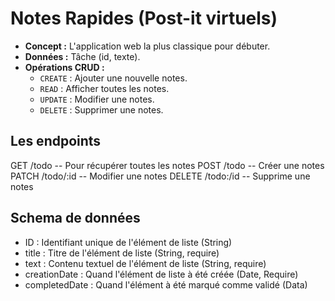 # Notes Rapides (Post-it virtuels)

- **Concept :** L'application web la plus classique pour débuter.
- **Données :** Tâche (id, texte).
- **Opérations CRUD :**
  - `CREATE` : Ajouter une nouvelle notes.
  - `READ` : Afficher toutes les notes.
  - `UPDATE` : Modifier une notes.
  - `DELETE` : Supprimer une notes.

## Les endpoints

GET /todo -- Pour récupérer toutes les notes
POST /todo -- Créer une notes
PATCH /todo/:id -- Modifier une notes
DELETE /todo:/id -- Supprime une notes

## Schema de données

- ID : Identifiant unique de l'élément de liste (String)
- title : Titre de l'élément de liste (String, require)
- text : Contenu textuel de l'élément de liste (String, require)
- creationDate : Quand l'élément de liste à été créée (Date, Require)
- completedDate : Quand l'élément à été marqué comme validé (Data)
